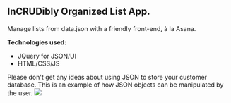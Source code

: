 InCRUDibly Organized List App. 
---
Manage lists from data.json with a friendly front-end, à la Asana.

**Technologies used:**

 - JQuery for JSON/UI
 - HTML/CSS/JS

Please don't get any ideas about using JSON to store your customer database. This is an example of how JSON objects can be manipulated by the user.
![](http://s9.postimg.org/70da535yn/json_list_app.png)
